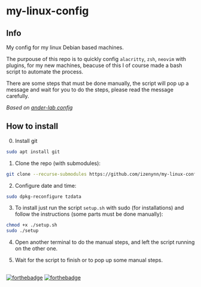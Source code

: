 # my-linux-config

## Info

My config for my linux Debian based machines.

The purpouse of this repo is to quickly config `alacritty`, `zsh`, `neovim` with plugins, for my new machines, beacuse of this I of course made a bash script to automate the process.

There are some steps that must be done manually, the script will pop up a message and wait for you to do the steps, please read the message carefully.

*Based on [ander-lab config](https://github.com/ander-lab/config)*

## How to install

0. Install git
```sh
sudo apt install git
```

1. Clone the repo (with submodules):
```sh
git clone --recurse-submodules https://github.com/izenynn/my-linux-config.git
```

2. Configure date and time:
```sh
sudo dpkg-reconfigure tzdata
```

3. To install just run the script `setup.sh` with sudo (for installations) and follow the instructions (some parts must be done manually):
```sh
chmod +x ./setup.sh
sudo ./setup
```

4. Open another terminal to do the manual steps, and left the script running on the other one.

5. Wait for the script to finish or to pop up some manual steps.

##
[![forthebadge](https://forthebadge.com/images/badges/0-percent-optimized.svg)](https://forthebadge.com)
[![forthebadge](https://forthebadge.com/images/badges/made-with-crayons.svg)](https://forthebadge.com)
